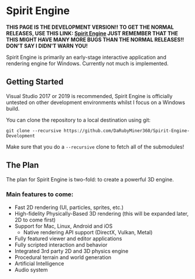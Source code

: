 # Spirit Engine

**THIS PAGE IS THE DEVELOPMENT VERSION!!
TO GET THE NORMAL RELEASES, USE THIS LINK:
[Spirit Engine](https://github.com/DaRubyMiner360/Spirit-Engine)
JUST REMEMBER THAT THE THIS MIGHT HAVE MANY MORE BUGS THAN THE NORMAL RELEASES!!
DON'T SAY I DIDN'T WARN YOU!**

<!--- ![Hazel](/Resources/Branding/Hazel_Logo_Text_Light_Square.png?raw=true "Hazel") -->

Spirit Engine is primarily an early-stage interactive application and rendering engine for Windows. Currently not much is implemented.

## Getting Started
Visual Studio 2017 or 2019 is recommended, Spirit Engine is officially untested on other development environments whilst I focus on a Windows build.

You can clone the repository to a local destination using git:

`git clone --recursive https://github.com/DaRubyMiner360/Spirit-Engine-Development`

Make sure that you do a `--recursive` clone to fetch all of the submodules!

## The Plan
The plan for Spirit Engine is two-fold: to create a powerful 3D engine.

### Main features to come:
- Fast 2D rendering (UI, particles, sprites, etc.)
- High-fidelity Physically-Based 3D rendering (this will be expanded later, 2D to come first)
- Support for Mac, Linux, Android and iOS
    - Native rendering API support (DirectX, Vulkan, Metal)
- Fully featured viewer and editor applications
- Fully scripted interaction and behavior
- Integrated 3rd party 2D and 3D physics engine
- Procedural terrain and world generation
- Artificial Intelligence
- Audio system
